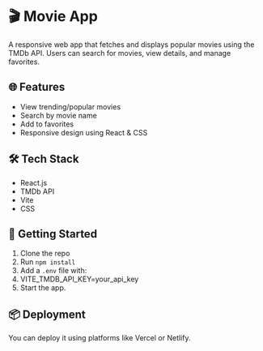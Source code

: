 # 🎬 Movie App

A responsive web app that fetches and displays popular movies using the TMDb API. Users can search for movies, view details, and manage favorites.

## 🌐 Features
- View trending/popular movies
- Search by movie name
- Add to favorites
- Responsive design using React & CSS

## 🛠️ Tech Stack
- React.js
- TMDb API
- Vite
- CSS

## 🚀 Getting Started
1. Clone the repo
2. Run `npm install`
3. Add a `.env` file with:
4. VITE_TMDB_API_KEY=your_api_key
5. Start the app.

## 📦 Deployment
You can deploy it using platforms like Vercel or Netlify.
